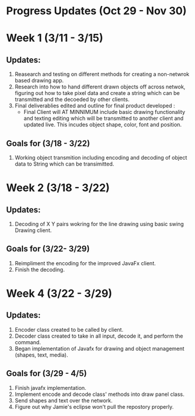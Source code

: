 # Progress Updates (Oct 29 - Nov 30)

# Week 1 (3/11 - 3/15)

## Updates:
1. Reasearch and testing on different methods for creating a non-netwrok based drawing app.
2. Research into how to hand different drawn objects off across netwok, figuring out how to take pixel data and create a string which can be transmitted and the decoeded by other clients.
3. Final deliverablies edited and outline for final product developed :
	- Final Client will AT MINNIMUM include basic drawing functionality and texting editing which will be transmitted to another client and updated live. This incudes object shape, color, font and position.
## Goals for (3/18 - 3/22)
1. Working object transmition including encoding and decoding of object data to String which can be transimitted.

# Week 2 (3/18 - 3/22)

## Updates:
1. Decoding of X Y pairs wokring for the line drawing using basic swing Drawing client.

## Goals for (3/22- 3/29)
1. Reimpliment the encoding for the improved JavaFx client.
2. Finish the decoding.

# Week 4 (3/22 - 3/29)

## Updates: 
1. Encoder class created to be called by client.
2. Decoder class created to take in all input, decode it, and perform the command.
3. Began implementation of Javafx for drawing and object management (shapes, text, media).

## Goals for (3/29 - 4/5)
1. Finish javafx implementation.
2. Implement encode and decode class' methods into draw panel class.
3. Send shapes and text over the network.
4. Figure out why Jamie's eclipse won't pull the repostory properly.
